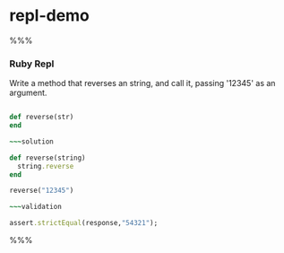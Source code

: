 # repl-demo

%%%

### Ruby Repl

Write a method that reverses an string, and call it, passing '12345' as an argument.

~~~ruby

def reverse(str)
end

~~~solution

def reverse(string)
  string.reverse
end

reverse("12345")

~~~validation

assert.strictEqual(response,"54321");

~~~

%%%
